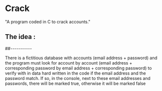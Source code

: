 # Crack

"A program coded in C to crack accounts."

## The idea :
##-----------

There is a fictitious database with accounts (email address + password) and the program must look for account by account (email address + corresponding password by email address + corresponding password) to verify with in data hard written in the code if the email address and the password match. If so, in the console, next to these email addresses and passwords, there will be marked true, otherwise it will be marked false
